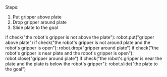 

Steps:
1. Put gripper above plate
2. Drop gripper around plate 
3. Slide plate to the goal

if check("the robot's gripper is not above the plate"):
        robot.put("gripper above plate")
if check("the robot's gripper is not around plate and the robot's gripper is open"):
        robot.drop("gripper around plate")
if check("the robot's gripper is near plate and the robot's gripper is open"):
        robot.close("gripper around plate")
if check("the robot's gripper is near the plate and the plate is below the robot's gripper"):
        robot.slide("the plate to the goal")